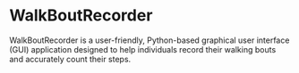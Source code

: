 # WalkBoutRecorder
WalkBoutRecorder is a user-friendly, Python-based graphical user interface (GUI) application designed to help individuals record their walking bouts and accurately count their steps. 
